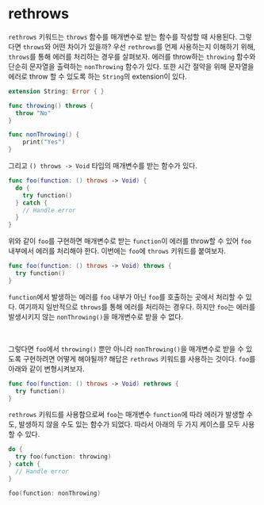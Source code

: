 # rethrows

`rethrows` 키워드는 `throws` 함수를 매개변수로 받는 함수를 작성할 때 사용된다. 그렇다면 `throws`와 어떤 차이가 있을까? 우선 `rethrows`를 언제 사용하는지 이해하기 위해, `throws`를 통해 에러를 처리하는 경우를 살펴보자. 에러를 throw하는 `throwing` 함수와 단순히 문자열을 출력하는 `nonThrowing` 함수가 있다. 또한 시간 절약을 위해 문자열을 에러로 throw 할 수 있도록 하는 `String`의 extension이 있다.

```swift
extension String: Error { }

func throwing() throws {
  throw "No"
}

func nonThrowing() {
    print("Yes")
}
```

그리고 `() throws -> Void` 타입의 매개변수를 받는 함수가 있다.

```swift
func foo(function: () throws -> Void) {
  do {
    try function()
  } catch {
    // Handle error
  }
}
```

위와 같이 `foo`를 구현하면 매개변수로 받는 `function`이 에러를 throw할 수 있어 `foo` 내부에서 에러를 처리해야 한다. 이번에는 `foo`에 `throws` 키워드를 붙여보자.

```swift
func foo(function: () throws -> Void) throws {
  try function()
}
```

`function`에서 발생하는 에러를 `foo` 내부가 아닌 `foo`를 호출하는 곳에서 처리할 수 있다. 여기까지 일반적으로 `throws`를 통해 에러를 처리하는 경우다. 하지만 `foo`는 에러를 발생시키지 않는 `nonThrowing()`을 매개변수로 받을 수 없다.

&nbsp;

그렇다면 `foo`에서 `throwing()` 뿐만 아니라 `nonThrowing()`을 매개변수로 받을 수 있도록 구현하려면 어떻게 해야될까? 해답은 `rethrows` 키워드를 사용하는 것이다. `foo`를 아래와 같이 변형시켜보자.

```swift
func foo(function: () throws -> Void) rethrows {
  try function()
}
```

`rethrows` 키워드를 사용함으로써 `foo`는 매개변수 `function`에 따라 에러가 발생할 수도, 발생하지 않을 수도 있는 함수가 되었다. 따라서 아래의 두 가지 케이스를 모두 사용할 수 있다.

```swift
do {
  try foo(function: throwing)
} catch {
  // Handle error
}

foo(function: nonThrowing)
```